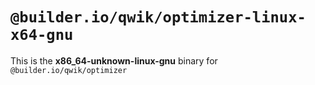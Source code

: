 # `@builder.io/qwik/optimizer-linux-x64-gnu`

This is the **x86_64-unknown-linux-gnu** binary for `@builder.io/qwik/optimizer`
